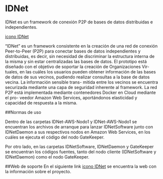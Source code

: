 # IDNet

IDNet es un framework de conexión P2P de bases de datos distribuidas e independientes.

[icono IDNet](/iconoIDNet.png)

“IDNet” es un framework consistente en la creación de una red de conexión Peer-to-Peer
(P2P) para conectar bases de datos independientes y distribuidas, es decir, sin necesidad de
discriminar la estructura interna de la misma y sin estar centralizadas las bases de datos.
El prototipo está diseñado con el objetivo de soportar la creación de Organizaciones Vir-
tuales, en las cuáles los usuarios pueden obtener información de las bases de datos de sus
vecinos, pudiendo realizar consultas a la base de datos vecina. La información sensible trans-
mitida entre los vecinos se encuentra securizada mediante una capa de seguridad inherente
al framework.
La red P2P está implementada mediante contenedores Docker en Cloud mediante el pro-
veedor Amazon Web Services, aportándonos elasticidad y capacidad de respuesta a la misma.

##Normas de uso

Dentro de las carpetas IDNet-AWS-Nodo1 y IDNet-AWS-Nodo1 se encuentran los archivos de arranque para lanzar IDNetSoftware junto con IDNetDaemon a sus respectivos nodos en Amazon Web Services, en los cuáles se ejecuta el código del nodo GateKeeper.

Por otro lado, en las carpetas IDNetSoftware, IDNetDaemon y GateKeeper se encuentran los códigos fuentes, tanto del nodo cliente (IDNetSoftware y IDNetDaemon) como el nodo GateKeeper.

##Web de soporte
En el siguiente link [icono IDNet](http://lorenpaz.github.io/IDNet) se encuentra la web con la información sobre el proyecto.
 
